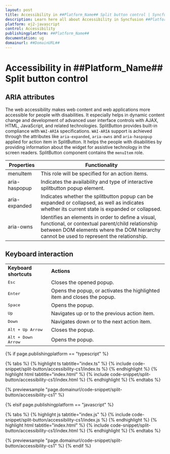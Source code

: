 ```yaml
---
layout: post
title: Accessibility in ##Platform_Name## Split button control | Syncfusion
description: Learn here all about Accessibility in Syncfusion ##Platform_Name## Split button control of Syncfusion Essential JS 2 and more.
platform: ej2-javascript
control: Accessibility 
publishingplatform: ##Platform_Name##
documentation: ug
domainurl: ##DomainURL##
---
```


# Accessibility in ##Platform_Name## Split button control

## ARIA attributes

The web accessibility makes web content and web applications more accessible for people with disabilities. It especially helps in dynamic content change and development of advanced user interface controls with AJAX, HTML, JavaScript, and related technologies. SplitButton provides built-in compliance with `WAI-ARIA` specifications. `WAI-ARIA` support is achieved through the attributes like `aria-expanded`, `aria-owns` and `aria-haspopup` applied for action item in SplitButton. It helps the people with disabilities by providing information about the widget for assistive technology in the screen readers. SplitButton component contains the  `menuItem` role.

| Properties | Functionality |
| ------------ | ----------------------- |
| menuItem | This role will be specified for an action items. |
| aria-haspopup | Indicates the availability and type of interactive splitbutton popup element. |
| aria-expanded | Indicates whether the splitbutton popup can be expanded or collapsed, as well as indicates whether its current state is expanded or collapsed. |
| aria-owns | Identifies an elements in order to define a visual, functional, or contextual parent/child relationship between DOM elements where the DOM hierarchy cannot be used to represent the relationship. |

## Keyboard interaction

<!-- markdownlint-disable MD033 -->
<table>
<tr>
<td>
<b>Keyboard shortcuts</b></td><td>
<b>Actions</b></td></tr>
<tr>
<td>
<kbd>Esc</kbd></td><td>
Closes the opened popup.</td></tr>
<tr>
<td>
<kbd>Enter</kbd></td><td>
Opens the popup, or activates the highlighted item and closes the popup.</td></tr>
<tr>
<td>
<kbd>Space</kbd></td><td>
Opens the popup.</td></tr>
<tr>
<td>
<kbd>Up</kbd></td><td>
Navigates up or to the previous action item.</td></tr>
<tr>
<td>
<kbd>Down</kbd></td><td>
Navigates down or to the next action item.</td></tr>
<tr>
<td>
<kbd>Alt + Up Arrow</kbd></td><td>
Closes the popup.</td></tr>
<tr>
<td>
<kbd>Alt + Down Arrow</kbd></td><td>
Opens the popup.</td></tr>
</table>

{% if page.publishingplatform == "typescript" %}

 {% tabs %}
{% highlight ts tabtitle="index.ts" %}
{% include code-snippet/split-button/accessibility-cs1/index.ts %}
{% endhighlight %}
{% highlight html tabtitle="index.html" %}
{% include code-snippet/split-button/accessibility-cs1/index.html %}
{% endhighlight %}
{% endtabs %}
        
{% previewsample "page.domainurl/code-snippet/split-button/accessibility-cs1" %}

{% elsif page.publishingplatform == "javascript" %}

{% tabs %}
{% highlight js tabtitle="index.js" %}
{% include code-snippet/split-button/accessibility-cs1/index.js %}
{% endhighlight %}
{% highlight html tabtitle="index.html" %}
{% include code-snippet/split-button/accessibility-cs1/index.html %}
{% endhighlight %}
{% endtabs %}

{% previewsample "page.domainurl/code-snippet/split-button/accessibility-cs1" %}
{% endif %}